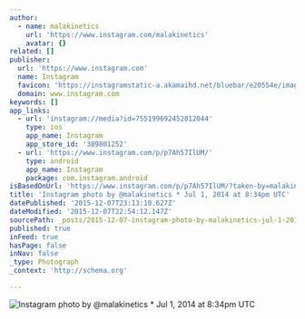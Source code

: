 ```yaml
---
author:
  - name: malakinetics
    url: 'https://www.instagram.com/malakinetics'
    avatar: {}
related: []
publisher:
  url: 'https://www.instagram.com'
  name: Instagram
  favicon: 'https://instagramstatic-a.akamaihd.net/bluebar/e20554e/images/ico/favicon.ico'
  domain: www.instagram.com
keywords: []
app_links:
  - url: 'instagram://media?id=755199692452812044'
    type: ios
    app_name: Instagram
    app_store_id: '389801252'
  - url: 'https://www.instagram.com/p/p7Ah57IlUM/'
    type: android
    app_name: Instagram
    package: com.instagram.android
isBasedOnUrl: 'https://www.instagram.com/p/p7Ah57IlUM/?taken-by=malakinetics'
title: 'Instagram photo by @malakinetics * Jul 1, 2014 at 8:34pm UTC'
datePublished: '2015-12-07T23:13:10.627Z'
dateModified: '2015-12-07T22:54:12.147Z'
sourcePath: _posts/2015-12-07-instagram-photo-by-malakinetics-jul-1-2014-at-834pm-utc.md
published: true
inFeed: true
hasPage: false
inNav: false
_type: Photograph
_context: 'http://schema.org'

---
```

![Instagram photo by &commat;malakinetics &midast; Jul 1&comma; 2014 at 8&colon;34pm UTC](https://scontent.cdninstagram.com/hphotos-prn/t51.2885-15/e15/10471992_267052820148637_733496160_n.jpg)